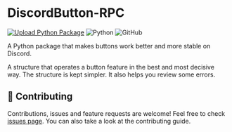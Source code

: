 # DiscordButton-RPC
[![Upload Python Package](https://github.com/subnwa/DiscordButton-RPC/actions/workflows/python-publish.yml/badge.svg)](https://github.com/subnwa/DiscordButton-RPC/actions/workflows/python-publish.yml) ![Python](https://img.shields.io/badge/-Python-black?style=flat-square&logo=Python)
![GitHub](https://img.shields.io/badge/-GitHub-181717?style=flat-square&logo=github)

A Python package that makes buttons work better and more stable on Discord.

A structure that operates a button feature in the best and most decisive way. The structure is kept simpler. It also helps you review some errors.

## 🤝 Contributing
Contributions, issues and feature requests are welcome!
Feel free to check [issues page](https://github.com/subnwa/DiscordButton-RPC/issues). You can also take a look at the contributing guide.
